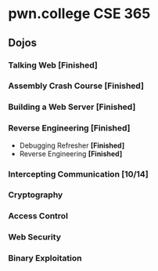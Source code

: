 # pwn.college CSE 365
## Dojos
### Talking Web **[Finished]**
### Assembly Crash Course **[Finished]**
### Building a Web Server **[Finished]**
### Reverse Engineering **[Finished]**
- Debugging Refresher **[Finished]**
- Reverse Engineering **[Finished]**
### Intercepting Communication **[10/14]**
### Cryptography

### Access Control

### Web Security

### Binary Exploitation

